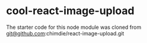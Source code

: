# cool-react-image-upload
The starter code for this node module was cloned from git@github.com:chimdie/react-image-upload.git
